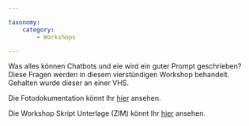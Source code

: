 ```yaml
---

taxonomy:
    category:
        - Workshops        

---
```



Was alles können Chatbots und eie wird ein guter Prompt geschrieben?
Diese Fragen werden in diesem vierstündigen Workshop behandelt.
Gehalten wurde dieser an einer VHS.

Die Fotodokumentation könnt Ihr <a href="https://ki-workshop.org/protokoll-how-to-text-ki-4h/">hier</a> ansehen.

Die Workshop Skript Unterlage (ZIM) könnt Ihr <a href="https://ki-workshop.org/skript-how-to-text-ki-4h/">hier</a> ansehen.

